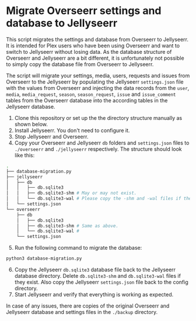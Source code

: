# Migrate Overseerr settings and database to Jellyseerr

This script migrates the settings and database from Overseerr to Jellyseerr. It is intended for Plex users who have been using Overseerr and want to switch to Jellyseerr without losing data. As the database structure of Overseerr and Jellyseerr are a bit different, it is unfortunately not possible to simply copy the database file from Overseerr to Jellyseerr. 

The script will migrate your settings, media, users, requests and issues from Overseerr to the Jellyseerr by populating the Jellyseerr `settings.json` file with the values from Overseerr and injecting the data records from the `user`, `media`, `media_request`, `season`, `season_request`, `issue` and `issue_comment` tables from the Overseerr database into the according tables in the Jellyseerr database.

1. Clone this repository or set up the the directory structure manually as shown below.
2. Install Jellyseerr. You don't need to configure it.
3. Stop Jellyseerr and Overseerr.
4. Copy your Overseerr and Jellyseerr `db` folders and `settings.json` files to `./overseerr` and `./jellyseerr` respectively. The structure should look like this:
```bash
.
├── database-migration.py
├── jellyseerr
│   ├── db
│   │   ├── db.sqlite3
│   │   ├── db.sqlite3-shm # May or may not exist.
│   │   └── db.sqlite3-wal # Please copy the -shm and -wal files if they exist.
│   └── settings.json
└── overseerr
    ├── db
    │   ├── db.sqlite3
    │   ├── db.sqlite3-shm # Same as above.
    │   └── db.sqlite3-wal #
    └── settings.json
```
5. Run the following command to migrate the database:
```bash
python3 database-migration.py
```
6. Copy the Jellyseerr `db.sqlite3` database file back to the Jellyseerr database directory. Delete `db.sqlite3-shm` and `db.sqlite3-wal` files if they exist. Also copy the Jellyseerr `settings.json` file back to the config directory.
7. Start Jellyseerr and verify that everything is working as expected.

In case of any issues, there are copies of the original Overseerr and Jellyseerr database and settings files in the `./backup` directory.

